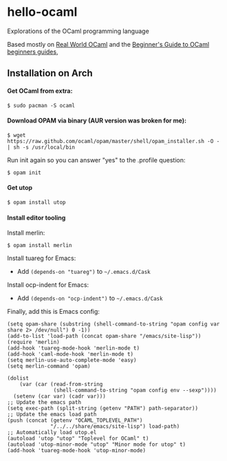 # hello-ocaml
Explorations of the OCaml programming language

Based mostly on [Real World OCaml](https://realworldocaml.org/) and
the
[Beginner's Guide to OCaml beginners guides](http://blog.nullspace.io/beginners-guide-to-ocaml-beginners-guides.html),

## Installation on Arch

#### Get OCaml from extra:

```
$ sudo pacman -S ocaml
```

#### Download OPAM via binary (AUR version was broken for me):

```
$ wget https://raw.github.com/ocaml/opam/master/shell/opam_installer.sh -O - | sh -s /usr/local/bin
```

Run init again so you can answer "yes" to the .profile question:

```
$ opam init
```

#### Get utop

```
$ opam install utop
```

#### Install editor tooling

Install merlin:

```
$ opam install merlin
```

Install tuareg for Emacs:

- Add `(depends-on "tuareg")` to `~/.emacs.d/Cask`

Install ocp-indent for Emacs:

- Add `(depends-on "ocp-indent")` to `~/.emacs.d/Cask`

Finally, add this is Emacs config:

```elisp
(setq opam-share (substring (shell-command-to-string "opam config var share 2> /dev/null") 0 -1))
(add-to-list 'load-path (concat opam-share "/emacs/site-lisp"))
(require 'merlin)
(add-hook 'tuareg-mode-hook 'merlin-mode t)
(add-hook 'caml-mode-hook 'merlin-mode t)
(setq merlin-use-auto-complete-mode 'easy)
(setq merlin-command 'opam)

(dolist
    (var (car (read-from-string
               (shell-command-to-string "opam config env --sexp"))))
  (setenv (car var) (cadr var)))
;; Update the emacs path
(setq exec-path (split-string (getenv "PATH") path-separator))
;; Update the emacs load path
(push (concat (getenv "OCAML_TOPLEVEL_PATH")
              "/../../share/emacs/site-lisp") load-path)
;; Automatically load utop.el
(autoload 'utop "utop" "Toplevel for OCaml" t)
(autoload 'utop-minor-mode "utop" "Minor mode for utop" t)
(add-hook 'tuareg-mode-hook 'utop-minor-mode)

```

